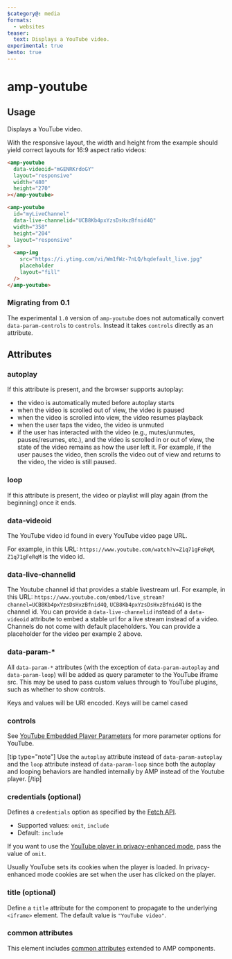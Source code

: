 ```yaml
---
$category@: media
formats:
  - websites
teaser:
  text: Displays a YouTube video.
experimental: true
bento: true
---
```


<!---
Copyright 2021 The AMP HTML Authors. All Rights Reserved.

Licensed under the Apache License, Version 2.0 (the "License");
you may not use this file except in compliance with the License.
You may obtain a copy of the License at

      http://www.apache.org/licenses/LICENSE-2.0

Unless required by applicable law or agreed to in writing, software
distributed under the License is distributed on an "AS-IS" BASIS,
WITHOUT WARRANTIES OR CONDITIONS OF ANY KIND, either express or implied.
See the License for the specific language governing permissions and
limitations under the License.
-->

# amp-youtube

## Usage

Displays a YouTube video.

With the responsive layout, the width and height from the example should yield correct layouts for 16:9 aspect ratio videos:

```html
<amp-youtube
  data-videoid="mGENRKrdoGY"
  layout="responsive"
  width="480"
  height="270"
></amp-youtube>
```

```html
<amp-youtube
  id="myLiveChannel"
  data-live-channelid="UCB8Kb4pxYzsDsHxzBfnid4Q"
  width="358"
  height="204"
  layout="responsive"
>
  <amp-img
    src="https://i.ytimg.com/vi/Wm1fWz-7nLQ/hqdefault_live.jpg"
    placeholder
    layout="fill"
  />
</amp-youtube>
```

### Migrating from 0.1

The experimental `1.0` version of `amp-youtube` does not automatically convert `data-param-controls` to `controls`. Instead it takes `controls` directly as an attribute.

## Attributes

### autoplay

If this attribute is present, and the browser supports autoplay:

<ul>
  <li>the video is automatically muted before autoplay starts
  </li>
  <li>when the video is scrolled out of view, the video is paused
  </li>
  <li>when the video is scrolled into view, the video resumes playback
  </li>
  <li>when the user taps the video, the video is unmuted
  </li>
  <li>if the user has interacted with the video (e.g., mutes/unmutes, pauses/resumes, etc.), and the video is scrolled in or out of view, the state of the video remains as how the user left it. For example, if the user pauses the video, then scrolls the video out of view and returns to the video, the video is still paused.
  </li>
</ul>

### loop

If this attribute is present, the video or playlist will play again (from the beginning) once it ends.

### data-videoid

The YouTube video id found in every YouTube video page URL.

For example, in this URL: `https://www.youtube.com/watch?v=Z1q71gFeRqM`, `Z1q71gFeRqM` is the video id.

### data-live-channelid

The Youtube channel id that provides a stable livestream url. For example, in this URL: `https://www.youtube.com/embed/live_stream?channel=UCB8Kb4pxYzsDsHxzBfnid4Q`, `UCB8Kb4pxYzsDsHxzBfnid4Q` is the channel id. You can provide a `data-live-channelid` instead of a `data-videoid` attribute to embed a stable url for a live stream instead of a video. Channels do not come with default placeholders. You can provide a placeholder for the video per example 2 above.

### data-param-\*

All `data-param-*` attributes (with the exception of `data-param-autoplay` and `data-param-loop`) will be added as query parameter to the YouTube iframe src. This may be used to pass custom values through to YouTube plugins, such as whether to show controls.

Keys and values will be URI encoded. Keys will be camel cased

### controls

See [YouTube Embedded Player Parameters](https://developers.google.com/youtube/player_parameters) for more parameter options for YouTube.

[tip type="note"]
Use the `autoplay` attribute instead of `data-param-autoplay` and the `loop` attribute instead of `data-param-loop` since both the autoplay and looping behaviors are handled internally by AMP instead of the Youtube player.
[/tip]

### credentials (optional)

Defines a `credentials` option as specified by the [Fetch API](https://fetch.spec.whatwg.org/).

-   Supported values: `omit`, `include`
-   Default: `include`

If you want to use the [YouTube player in privacy-enhanced mode](http://www.google.com/support/youtube/bin/answer.py?answer=141046), pass the value of `omit`.

Usually YouTube sets its cookies when the player is loaded. In privacy-enhanced mode cookies are set when the user has clicked on the player.

### title (optional)

Define a `title` attribute for the component to propagate to the underlying `<iframe>` element. The default value is `"YouTube video"`.

### common attributes

This element includes [common attributes](https://amp.dev/documentation/guides-and-tutorials/learn/common_attributes) extended to AMP components.
